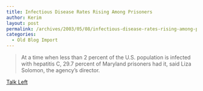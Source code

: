 ```yaml
---
title: Infectious Disease Rates Rising Among Prisoners
author: Kerim
layout: post
permalink: /archives/2003/05/08/infectious-disease-rates-rising-among-prisoners/
categories:
  - Old Blog Import
---
```


>   At a time when less than 2 percent of the U.S. population is infected with hepatitis C, 29.7 percent of Maryland prisoners had it, said Liza Solomon, the agency&#8217;s director.


<a href="http://www.talkleft.com/archives/003106.html" onclick="_gaq.push(['_trackEvent', 'outbound-article', 'http://www.talkleft.com/archives/003106.html', 'Talk Left']);" >Talk Left</a>

